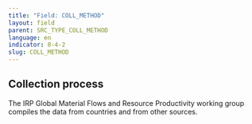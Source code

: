 ```yaml
---
title: "Field: COLL_METHOD"
layout: field
parent: SRC_TYPE_COLL_METHOD
language: en
indicator: 8-4-2
slug: COLL_METHOD
---
```

## Collection process

The IRP Global Material Flows and Resource Productivity working group compiles the data from countries and from other sources.